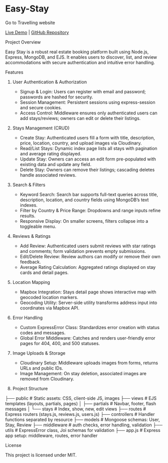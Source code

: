 # Easy-Stay
Go to Travelling website

[Live Demo](http://easy-stay-production.up.railway.app) | [GitHub Repository](https://github.com/Skate-16)



Project Overview

Easy Stay is a robust real estate booking platform built using Node.js, Express, MongoDB, and EJS. It enables users to discover, list, and review accommodations with secure authentication and intuitive error handling.



Features

1. User Authentication & Authorization
   - Signup & Login: Users can register with email and password; passwords are hashed for security.
   - Session Management: Persistent sessions using express-session and secure cookies.
   - Access Control: Middleware ensures only authenticated users can add stays/reviews; owners can edit or delete their listings.

2. Stays Management (CRUD)
   - Create Stay: Authenticated users fill a form with title, description, price, location, country, and upload images via Cloudinary.
   - Read/List Stays: Dynamic index page lists all stays with pagination and average rating displayed.
   - Update Stay: Owners can access an edit form pre-populated with existing data and update any field.
   - Delete Stay: Owners can remove their listings; cascading deletes handle associated reviews.

3. Search & Filters
   - Keyword Search: Search bar supports full-text queries across title, description, location, and country fields using MongoDB’s text indexes.
   - Filter by Country & Price Range: Dropdowns and range inputs refine results.
   - Responsive Display: On smaller screens, filters collapse into a toggleable menu.

4. Reviews & Ratings
   - Add Review: Authenticated users submit reviews with star ratings and comments; form validation prevents empty submissions.
   - Edit/Delete Review: Review authors can modify or remove their own feedback.
   - Average Rating Calculation: Aggregated ratings displayed on stay cards and detail pages.

5. Location Mapping
   - Mapbox Integration: Stays detail page shows interactive map with geocoded location markers.
   - Geocoding Utility: Server-side utility transforms address input into coordinates via Mapbox API.

6. Error Handling
   - Custom ExpressError Class: Standardizes error creation with status codes and messages.
   - Global Error Middleware: Catches and renders user-friendly error pages for 404, 400, and 500 statuses.

7. Image Uploads & Storage
   - Cloudinary Setup: Middleware uploads images from forms, returns URLs and public IDs.
   - Image Management: On stay deletion, associated images are removed from Cloudinary.

8. Project Structure


├── public           # Static assets: CSS, client-side JS, images
├── views            # EJS templates (layouts, partials, pages)
│   ├── partials     # Navbar, footer, flash messages
│   └── stays        # Index, show, new, edit views
├── routes           # Express routers (stays.js, reviews.js, users.js)
├── controllers      # Handler functions separated by resource
├── models           # Mongoose schemas: User, Stay, Review
├── middleware       # auth checks, error handling, validation
├── utils            # ExpressError class, Joi schemas for validation
├── app.js           # Express app setup: middleware, routes, error handler


License

This project is licensed under MIT.


